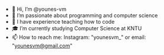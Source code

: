 - 👋 Hi, I’m @younes-vm
- 👀 I’m passionate about programming and computer science
- 🌱 I have experience teaching how to code
- 🎓 I’m currently studying Computer Science at KNTU
- 📫 How to reach me: Instagram: "younesvm_" or email: "younesvm@gmail.com"

<!---
younes-vm/younes-vm is a ✨ special ✨ repository because its `README.md` (this file) appears on your GitHub profile.
You can click the Preview link to take a look at your changes.
--->
